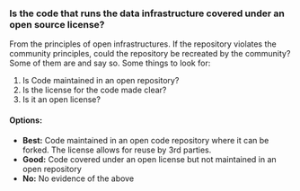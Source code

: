 ### Is the code that runs the data infrastructure covered under an open source license?

From the principles of open infrastructures.  If the repository violates the community principles, could the repository be recreated by the community?  Some of them are and say so. Some things to look for:

1. Is Code maintained in an open repository?
1. Is the license for the code made clear?
1. Is it an open license?


#### Options:
* **Best:**  Code maintained in an open code repository where it can be forked. The license allows for reuse by 3rd parties.
* **Good:**  Code covered under an open license but not maintained in an open repository
* **No:**  No evidence of the above
